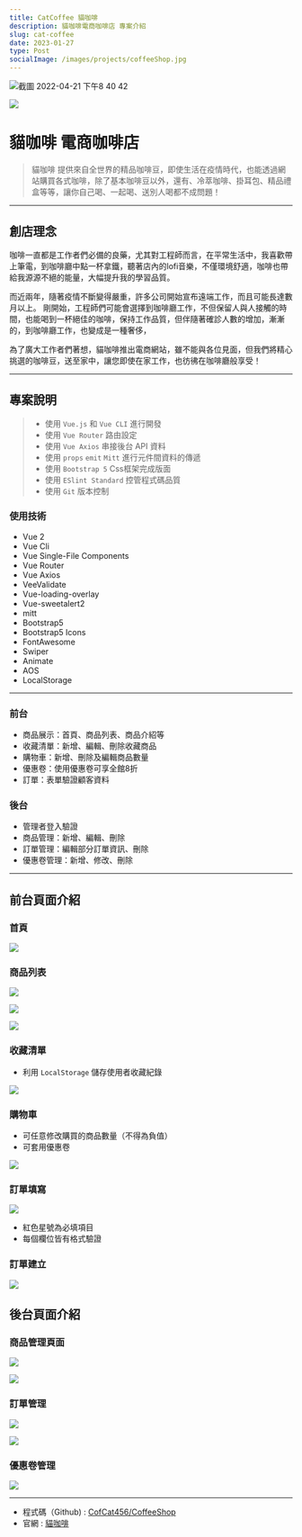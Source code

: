 ```yaml
---
title: CatCoffee 貓咖啡
description: 貓咖啡電商咖啡店 專案介紹
slug: cat-coffee
date: 2023-01-27
type: Post
socialImage: /images/projects/coffeeShop.jpg
---
```


<img alt="截圖 2022-04-21 下午8 40 42" src="">

![](https://user-images.githubusercontent.com/93901409/164472984-b24ec430-cbcf-451d-ab41-c5721304455f.png)

# **貓咖啡 電商咖啡店**
> 貓咖啡 提供來自全世界的精品咖啡豆，即使生活在疫情時代，也能透過網站購買各式咖啡，除了基本咖啡豆以外，還有、冷萃咖啡、掛耳包、精品禮盒等等，讓你自己喝、一起喝、送別人喝都不成問題！

---

## **創店理念**
咖啡一直都是工作者們必備的良藥，尤其對工程師而言，在平常生活中，我喜歡帶上筆電，到咖啡廳中點一杯拿鐵，聽著店內的lofi音樂，不僅環境舒適，咖啡也帶給我源源不絕的能量，大幅提升我的學習品質。

而近兩年，隨著疫情不斷變得嚴重，許多公司開始宣布遠端工作，而且可能長達數月以上。
剛開始，工程師們可能會選擇到咖啡廳工作，不但保留人與人接觸的時間，也能喝到一杯絕佳的咖啡，保持工作品質，但伴隨著確診人數的增加，漸漸的，到咖啡廳工作，也變成是一種奢侈，

為了廣大工作者們著想，貓咖啡推出電商網站，雖不能與各位見面，但我們將精心挑選的咖啡豆，送至家中，讓您即使在家工作，也彷彿在咖啡廳般享受！

---

## **專案說明**
> * 使用 ` Vue.js ` 和 ` Vue CLI ` 進行開發
> * 使用 ` Vue Router ` 路由設定
> * 使用 ` Vue Axios ` 串接後台 API 資料
> * 使用 ` props ` ` emit ` ` Mitt ` 進行元件間資料的傳遞
> * 使用 ` Bootstrap 5 ` Css框架完成版面
> * 使用 ` ESlint Standard ` 控管程式碼品質
> * 使用 ` Git ` 版本控制

### **使用技術**

* Vue 2
* Vue Cli
* Vue Single-File Components
* Vue Router
* Vue Axios
* VeeValidate
* Vue-loading-overlay
* Vue-sweetalert2
* mitt
* Bootstrap5
* Bootstrap5 Icons
* FontAwesome
* Swiper
* Animate
* AOS
* LocalStorage

---

### **前台**
* 商品展示：首頁、商品列表、商品介紹等
* 收藏清單：新增、編輯、刪除收藏商品
* 購物車：新增、刪除及編輯商品數量
* 優惠卷：使用優惠卷可享全館8折
* 訂單：表單驗證顧客資料

### **後台**
* 管理者登入驗證
* 商品管理：新增、編輯、刪除
* 訂單管理：編輯部分訂單資訊、刪除
* 優惠卷管理：新增、修改、刪除

---

## 前台頁面介紹

### **首頁** 

![](https://user-images.githubusercontent.com/93901409/164472984-b24ec430-cbcf-451d-ab41-c5721304455f.png)

### **商品列表**

![](https://user-images.githubusercontent.com/93901409/164472984-b24ec430-cbcf-451d-ab41-c5721304455f.png)

![](https://user-images.githubusercontent.com/93901409/164472984-b24ec430-cbcf-451d-ab41-c5721304455f.png)

![](https://user-images.githubusercontent.com/93901409/164472984-b24ec430-cbcf-451d-ab41-c5721304455f.png)

### **收藏清單**
* 利用 ` LocalStorage ` 儲存使用者收藏紀錄

![](https://user-images.githubusercontent.com/93901409/164472984-b24ec430-cbcf-451d-ab41-c5721304455f.png)

### **購物車**
* 可任意修改購買的商品數量（不得為負值）
* 可套用優惠卷

![](https://user-images.githubusercontent.com/93901409/164472984-b24ec430-cbcf-451d-ab41-c5721304455f.png)

### **訂單填寫**

![](https://user-images.githubusercontent.com/93901409/164472984-b24ec430-cbcf-451d-ab41-c5721304455f.png)

* 紅色星號為必填項目
* 每個欄位皆有格式驗證

### **訂單建立**

![](https://user-images.githubusercontent.com/93901409/164472984-b24ec430-cbcf-451d-ab41-c5721304455f.png)

## 後台頁面介紹

### **商品管理頁面**

![](https://user-images.githubusercontent.com/93901409/164472984-b24ec430-cbcf-451d-ab41-c5721304455f.png)

![](https://user-images.githubusercontent.com/93901409/164472984-b24ec430-cbcf-451d-ab41-c5721304455f.png)

### **訂單管理**

![](https://user-images.githubusercontent.com/93901409/164472984-b24ec430-cbcf-451d-ab41-c5721304455f.png)

![](https://user-images.githubusercontent.com/93901409/164472984-b24ec430-cbcf-451d-ab41-c5721304455f.png)

### **優惠卷管理**

![](https://user-images.githubusercontent.com/93901409/164472984-b24ec430-cbcf-451d-ab41-c5721304455f.png)

---

- 程式碼（Github) : [CofCat456/CoffeeShop](https://github.com/CofCat456/coffeeShop)
- 官網 : [貓咖啡](https://cofcat456.github.io/coffeeShop/#/)